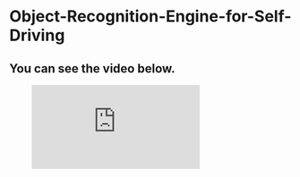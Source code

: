 # Object-Recognition-Engine-for-Self-Driving



## You can see the video below.

<figure class="video_container">
  <iframe src="https://youtu.be/Rj5GVoOWZgM" frameborder="0" allowfullscreen="true"> </iframe>
</figure>
